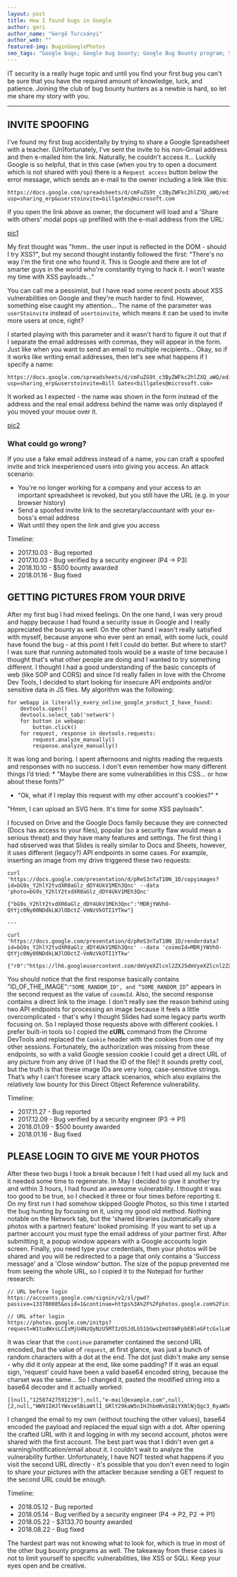 ```yaml
---
layout: post
title: How I found bugs in Google
author: geri
author_name: "Gergő Turcsányi"
author_web: ""
featured-img: BuginGooglePhotos
seo_tags: "Google bugs; Google bug bounty; Google Bug Bounty program; Security Research reports; Responsible Vulnerability Disclosure;Security researcher; bug bounty; responsible disclosure; bug bounty hunting; how to report bugs"
---
```


IT security is a really huge topic and until you find your first bug you can't be sure that you have the required amount of knowledge, luck, and patience. Joining the club of bug bounty hunters as a newbie is hard, so let me share my story with you.

<!--excerpt-->

----

## INVITE SPOOFING

I've found my first bug accidentally by trying to share a Google Spreadsheet with a teacher. (Un)fortunately, I've sent the invite to his non-Gmail address and then e-mailed him the link. Naturally, he couldn't access it... Luckily Google is so helpful, that in this case (when you try to open a document which is not shared with you) there is a `Request access` button below the error message, which sends an e-mail to the owner including a link like this:

```
https://docs.google.com/spreadsheets/d/cmFuZG9t_c3ByZWFkc2hlZXQ_aWQ/edit?usp=sharing_erp&userstoinvite=billgates@microsoft.com
```

If you open the link above as owner, the document will load and a 'Share with others' modal pops up prefilled with the e-mail address from the URL:

[pic1](/pic1.jpg)

My first thought was "hmm.. the user input is reflected in the DOM - should I try XSS?", but my second thought instantly followed the first: "There's no way I'm the first one who found it. This is Google and there are lot of smarter guys in the world who're constantly trying to hack it. I won't waste my time with XSS payloads..."

You can call me a pessimist, but I have read some recent posts about XSS vulnerabilities on Google and they're much harder to find. However, something else caught my attention... The name of the parameter was `userStoinvite` instead of `usertoinvite`, which means it can be used to invite more users at once, right?

I started playing with this parameter and it wasn't hard to figure it out that if I separate the email addresses with commas, they will appear in the form. Just like when you want to send an email to multiple recipients... Okay, so if it works like writing email addresses, then let's see what happens if I specify a name:

```
https://docs.google.com/spreadsheets/d/cmFuZG9t_c3ByZWFkc2hlZXQ_aWQ/edit?usp=sharing_erp&userstoinvite=Bill Gates<billgates@microsoft.com>
```

It worked as I expected - the name was shown in the form instead of the address and the real email address behind the name was only displayed if you moved your mouse over it.

[pic2](/pic2.jpg)

### What could go wrong?

If you use a fake email address instead of a name, you can craft a spoofed invite and trick inexperienced users into giving you access. 
An attack scenario: 
- You're no longer working for a company and your access to an important spreadsheet is revoked, but you still have the URL (e.g. in your browser history) 
- Send a spoofed invite link to the secretary/accountant with your ex-boss's email address 
- Wait until they open the link and give you access

Timeline: 
* 2017.10.03 - Bug reported 
* 2017.10.03 - Bug verified by a security engineer (P4 -> P3) 
* 2018.10.10 - $500 bounty awarded 
* 2018.01.16 - Bug fixed

## GETTING PICTURES FROM YOUR DRIVE

After my first bug I had mixed feelings. On the one hand, I was very proud and happy because I had found a security issue in Google and I really appreciated the bounty as well. On the other hand I wasn't really satisfied with myself, because anyone who ever sent an email, with some luck, could have found the bug - at this point I felt I could do better.
But where to start? I was sure that running automated tools would be a waste of time because I thought that's what other people are doing and I wanted to try something different. I thought I had a good understanding of the basic concepts of web (like SOP and CORS) and since I’d really fallen in love with the Chrome Dev Tools, I decided to start looking for insecure API endpoints and/or sensitive data in JS files.
My algorithm was the following:

```
for webapp in literally_every_online_google_product_I_have_found:
    devtools.open()
    devtools.select_tab('network')
    for button in webapp:
        button.click()
    for request, response in devtools.requests:
        request.analyze_manually()
        response.analyze_manually()
```

It was long and boring. I spent afternoons and nights reading the requests and responses with no success. I don't even remember how many different things I’d tried: * "Maybe there are some vulnerabilities in this CSS... or how about these fonts?" 

* "Ok, what if I replay this request with my other account's cookies?" *

"Hmm, I can upload an SVG here. It's time for some XSS payloads".

I focused on Drive and the Google Docs family because they are connected (Docs has access to your files), popular (so a security flaw would mean a serious threat) and they have many features and settings. The first thing I had observed was that Slides is really similar to Docs and Sheets, however, it uses different (legacy?) API endpoints in some cases. For example, inserting an image from my drive triggered these two requests:

```
curl 'https://docs.google.com/presentation/d/pReS3nTaT10N_1D/copyimages?id=bG9s_Y2hlY2tvdXR0aGlz_dDY4UkV1MEh3Qnc' --data 'photo=bG9s_Y2hlY2tvdXR0aGlz_dDY4UkV1MEh3Qnc'

{"bG9s_Y2hlY2tvdXR0aGlz_dDY4UkV1MEh3Qnc":"MDRjYWVhO-QtYjc0Ny00NDdkLWJlODctZ-VmNzVkOTI1YTkw"}

---

curl 'https://docs.google.com/presentation/d/pReS3nTaT10N_1D/renderdata?id=bG9s_Y2hlY2tvdXR0aGlz_dDY4UkV1MEh3Qnc' --data 'cosmoId=MDRjYWVhO-QtYjc0Ny00NDdkLWJlODctZ-VmNzVkOTI1YTkw'

{"r0":"https://lh6.googleusercontent.com/dmVyeXZlcnl2ZXJ5dmVyeXZlcnl2ZXJ5dmVyeXZlcnl2ZXJ5dmVyeXZlcnl2ZXJ5dmVyeXZlcnl2ZXJ5dmVyeXZlcnl2ZXJ5dmVyeXZlcnl2ZXJ5bG9uZ3N0cmluZw"}
```

You should notice that the first response basically contains "ID_OF_THE_IMAGE":`"SOME_RANDOM_ID", and “SOME_RANDOM_ID”` appears in the second request as the value of `cosmoId`. Also, the second response contains a direct link to the image.
I don't really see the reason behind using two API endpoints for processing an image because it feels a little overcomplicated - that's why I thought Slides had some legacy parts worth focusing on. So I replayed those requests above with different cookies. I prefer built-in tools so I copied the **cURL** command from the Chrome DevTools and replaced the `Cookie` header with the cookies from one of my other sessions. Fortunately, the authorization was missing from these endpoints, so with a valid Google session cookie I could get a direct URL of any picture from any drive (if I had the ID of the file)!
It sounds pretty cool, but the truth is that these image IDs are very long, case-sensitive strings. That’s why I can't foresee scary attack scenarios, which also explains the relatively low bounty for this Direct Object Reference vulnerability.

Timeline: 
* 2017.11.27 - Bug reported 
* 2017.12.09 - Bug verified by a security engineer (P3 -> P1) 
* 2018.01.09 - $500 bounty awarded 
* 2018.01.16 - Bug fixed

## PLEASE LOGIN TO GIVE ME YOUR PHOTOS

After these two bugs I took a break because I felt I had used all my luck and it needed some time to regenerate. In May I decided to give it another try and within 3 hours, I had found an awesome vulnerability. I thought it was too good to be true, so I checked it three or four times before reporting it.
On my first run I had somehow skipped Google Photos, so this time I started the bug hunting by focusing on it, using my good old method. Nothing notable on the Network tab, but the 'shared libraries (automatically share photos with a partner) feature' looked promising. If you want to set up a partner account you must type the email address of your partner first. After submitting it, a popup window appears with a Google accounts login screen. Finally, you need type your credentials, then your photos will be shared and you will be redirected to a page that only contains a 'Success message' and a 'Close window' button. The size of the popup prevented me from seeing the whole URL, so I copied it to the Notepad for further research:

```
// URL before login
https://accounts.google.com/signin/v2/sl/pwd?passive=133780085&osid=1&continue=https%3A%2F%2Fphotos.google.com%2Finitps%3Frequest%3DW1tudWxsLCIxMjU4NzQyNzU5MTIzOSJdLG51bGwsImUtbWFpbEBleGFtcGxlLmNvbSIsbnVsbCxbMixudWxsLCJXVzkxSUhKbFlXeHNlU0JzYVd0bElfR1JsWTI5a2FXNW5JSEpoYm1SdmJTQmlZWE5sTmpRZ2MzX1J5YVc1bmN5QXRJR1J2YmlkMElIbHZkVDgiXV0.

// URL after login
https://photos.google.com/initps?request=W1tudWxsLCIxMjU4NzQyNzU5MTIzOSJdLG51bGwsImUtbWFpbEBleGFtcGxlLmNvbSIsbnVsbCxbMixudWxsLCJXVzkxSUhKbFlXeHNlU0JzYVd0bElfR1JsWTI5a2FXNW5JSEpoYm1SdmJTQmlZWE5sTmpRZ2MzX1J5YVc1bmN5QXRJR1J2YmlkMElIbHZkVDgiXV0.
```
It was clear that the `continue` parameter contained the second URL encoded, but the value of `request`, at first glance, was just a bunch of random characters with a dot at the end. The dot just didn't make any sense - why did it only appear at the end, like some padding? If it was an equal sign, 'request' could have been a valid base64 encoded string, because the charset was the same... So I changed it, pasted the modified string into a base64 decoder and it actually worked:

```
[[null,"12587427591239"],null,"e-mail@example.com",null,[2,null,"WW91IHJlYWxseSBsaWtlI_GRlY29kaW5nIHJhbmRvbSBiYXNlNjQgc3_RyaW5ncyAtIGRvbid0IHlvdT8"]]
```

I changed the email to my own (without touching the other values), base64 encoded the payload and replaced the equal sign with a dot. After opening the crafted URL with it and logging in with my second account,  photos were shared with the first account. The best part was that I didn't even get a warning/notification/email about it. I couldn’t wait to analyze the vulnerability further.  Unfortunately, I have NOT tested what happens if you visit the second URL directly - it's possible that you don't even need to login to share your pictures with the attacker because sending a GET request to the second URL could be enough.

Timeline: 
* 2018.05.12 - Bug reported 
* 2018.05.14 - Bug verified by a security engineer (P4 -> P2, P2 -> P1) 
* 2018.05.22 - $3133.70 bounty awarded 
* 2018.08.22 - Bug fixed

The hardest part was not knowing what to look for, which is true in most of the other bug bounty programs as well. The takeaway from these cases is not to limit yourself to specific vulnerabilities, like XSS or SQLi. Keep your eyes open and be creative.
